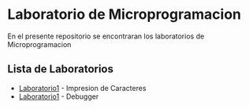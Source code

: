 # Laboratorio de Microprogramacion

En el presente repositorio se encontraran los laboratorios de Microprogramacion

## Lista de Laboratorios

* [Laboratorio1](https://github.com/pab12play/LaboratorioMicro/tree/Lab1) - Impresion de Caracteres
* [Laboratorio1](https://github.com/pab12play/LaboratorioMicro/tree/Lab2) - Debugger

